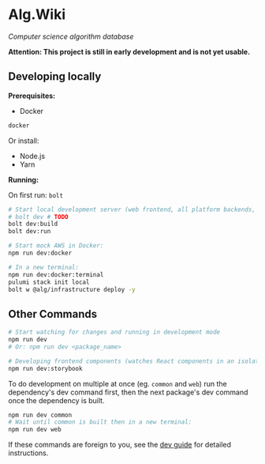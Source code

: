# Alg.Wiki

_Computer science algorithm database_

**Attention: This project is still in early development and is not yet usable.**

## Developing locally

**Prerequisites:**

- Docker

```sh
docker
```

Or install:

- Node.js
- Yarn

**Running:**

On first run: `bolt`

```sh
# Start local development server (web frontend, all platform backends, watches for changes)
# bolt dev # TODO
bolt dev:build
bolt dev:run

# Start mock AWS in Docker:
npm run dev:docker

# In a new terminal:
npm run dev:docker:terminal
pulumi stack init local
bolt w @alg/infrastructure deploy -y
```

## Other Commands

```sh
# Start watching for changes and running in development mode
npm run dev
# Or: npm run dev <package_name>

# Developing frontend components (watches React components in an isolated environment)
npm run dev:storybook
```

To do development on multiple at once (eg. `common` and `web`) run the dependency's dev command first, then the next package's dev command once the dependency is built.

```sh
npm run dev common
# Wait until common is built then in a new terminal:
npm run dev web
```

If these commands are foreign to you, see the [dev guide](https://github.com/jakzo/alg-wiki/wiki/Setting-Up-an-Efficient-Dev-Environment) for detailed instructions.
